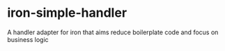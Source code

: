 # iron-simple-handler
A handler adapter for iron that aims reduce boilerplate code and focus on business logic
